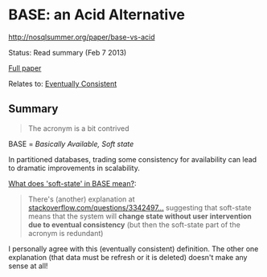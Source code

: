 # BASE: an Acid Alternative

http://nosqlsummer.org/paper/base-vs-acid

Status: Read summary (Feb 7 2013)

[Full paper](http://portal.acm.org/ft_gateway.cfm?id=1394128&type=pdf)

Relates to: [Eventually Consistent](http://nosqlsummer.org/paper/eventually-consistent)

## Summary

> The acronym is a bit contrived

BASE = *Basically Available, Soft state*

In partitioned databases, trading some consistency for availability can lead to dramatic improvements in scalability.

[What does 'soft-state' in BASE mean?](http://stackoverflow.com/questions/4851242/what-does-soft-state-in-base-mean):

> There's (another) explanation at [stackoverflow.com/questions/3342497...](http://stackoverflow.com/questions/3342497/explanation-of-base-terminology) suggesting that soft-state means that the system will **change state without user intervention due to eventual consistency** (but then the soft-state part of the acronym is redundant)

I personally agree with this (eventually consistent) definition. The other one explanation (that data must be refresh or it is deleted) doesn't make any sense at all!
